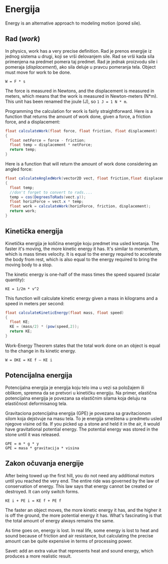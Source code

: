 # Energija

Energy is an alternative approach to modeling motion (pored sile).

## Rad (*work*)

In physics, work has a very precise definition. Rad je prenos energije iz jednog sistema u drugi, koji se vrši delovanjem sile. Rad se vrši kada sila primenjena na predmet pomera taj predmet. Rad je jednak proizvodu sile i pomeraja (*displacement*), ako sila deluje u pravcu pomeranja tela. Object must move for work to be done.

```
W = F * s
```

The force is measured in Newtons, and the displacement is measured in meters, which means that the work is measured in Newton-meters (N*m). This unit has been renamed the joule (J), so `1 J = 1 N * m`.

Programming the calculation for work is fairly straightforward. Here is a function that returns the amount of work done, given a force, a friction force, and a displacement:

```java
float calculateWork(float force, float friction, float displacement)
{
  float netForce = force - friction;
  float temp = displacement * netForce;
  return temp;
}
```

Here is a function that will return the amount of work done considering an angled force:

```java
float calculateAngledWork(vector2D vect, float friction,float displacement)
{
  float temp;
  //don't forget to convert to rads....
  temp = cos(DegreesToRads(vect.y));
  float horizForce = vect.x * temp;
  float work = calculateWork(horizForce, friction, displacement);
  return work;
}
```

## Kinetička energija

Kinetička energija je količina energije koju predmet ima usled kretanja. The faster it's moving, the more kinetic energy it has. It's similar to momentum, which is mass times velocity. It is equal to the energy required to accelerate the body from rest, which is also equal to the energy required to bring the moving body to a stop.

The kinetic energy is one-half of the mass times the speed squared (scalar quantity):
```
KE = 1/2m * v^2
```

This function will calculate kinetic energy given a mass in kilograms and a speed in meters per second:

```java
float calculateKineticEnergy(float mass, float speed)
{
  float KE;
  KE = (mass/2) * (pow(speed,2));
  return KE;
}
```

Work-Energy Theorem states that the total work done on an object is equal to the change in its kinetic energy.
```
W = DKE = KE f – KE i
```

## Potencijalna energija

Potencijalna energija je energija koju telo ima u vezi sa položajem ili oblikom, spremna da se pretvori u kinetičku energiju. Na primer, elastična potencijalna energija je povezana sa elastičnim silama koja deluju na elastičnost deformisanog tela.

Gravitaciona potencijalna energija (GPE) je povezana sa gravitacionom silom koja dejstvuje na masu tela. To je energija smeštena u predmetu usled njegove visine od tla. If you picked up a stone and held it in the air, it would have gravitational potential energy. The potential energy was stored in the stone until it was released.

```
GPE = m * g * y
GPE = masa * gravitacija * visina
```

## Zakon očuvanja energije

After being towed up the first hill, you do not need any additional motors until you reached the very end. The entire ride was governed by the law of conservation of energy. This law says that energy cannot be created or destroyed. It can only switch forms.

```
KE i + PE i = KE f + PE f
```

The faster an object moves, the more kinetic energy it has, and the higher it is off the ground, the more potential energy it has. What's fascinating is that the total amount of energy always remains the same.

As time goes on, energy is lost. In real life, some energy is lost to heat and sound because of friction and air resistance, but calculating the precise amount can be quite expensive in terms of processing power.

Savet: add an extra value that represents heat and sound energy, which produces a more realistic result.
